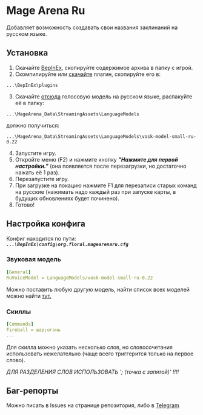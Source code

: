 
# Mage Arena Ru

Добавляет возможность создавать свои названия заклинаний на русском языке.


## Установка

1. Скачайте [BepInEx](https://github.com/BepInEx/BepInEx/releases/download/v5.4.23.3/BepInEx_win_x64_5.4.23.3.zip), скопируйте содержимое архива в папку с игрой.
2. Скомпилируйте или [скачайте](https://github.com/notflrl/magearena_ru/releases/download/master/MageArena_Ru.dll) плагин, скопируйте его в:
```
...\BepInEx\plugins
```
3. Скачайте [отсюда](https://alphacephei.com/vosk/models/vosk-model-small-ru-0.22.zip) голосовую модель на русском языке, распакуйте её в папку:
```
...\MageArena_Data\StreamingAssets\LanguageModels
```
должно получиться:
```
...\MageArena_Data\StreamingAssets\LanguageModels\vosk-model-small-ru-0.22
```
4. Запустите игру.
5. Откройте меню (F2) и нажмите кнопку ***"Нажмите для первой настройки."*** (она появляется после перезагрузки, но достаточно нажать её 1 раз).
6. Перезапустите игру.
7. При загрузке на локацию нажмите F1 для перезаписи старых команд на русские (нажимать надо каждый раз при запуске карты, в будущих обновлениях будет починено).
8. Готово!

## Настройка конфига
Конфиг находится по пути: ***`...\BepInEx\config\org.floral.magearenaru.cfg`***
### Звуковая модель
```yaml
[General]
RuVoiceModel = LanguageModels/vosk-model-small-ru-0.22
```
Можно поставить любую другую модель, найти список всех моделей можно найти [тут.](https://alphacephei.com/vosk/models)
### Скиллы
```yaml
[Commands]
Fireball = шар;огонь
...
```
Для скилла можно указать несколько слов, но словосочетания использовать нежелательно (чаще всего триггерится только на первое слово).

*ДЛЯ РАЗДЕЛЕНИЯ СЛОВ ИСПОЛЬЗОВАТЬ '; (точка с запятой)' !!!!*
## Баг-репорты
Можно писать в Issues на странице репозитория, либо в [Telegram](https://t.me/ntflrl)
